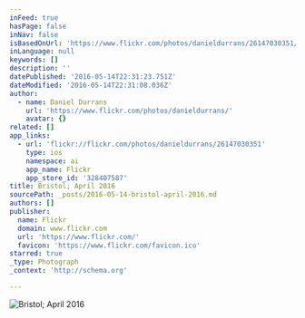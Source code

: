 ```yaml
---
inFeed: true
hasPage: false
inNav: false
isBasedOnUrl: 'https://www.flickr.com/photos/danieldurrans/26147030351/in/photostream/'
inLanguage: null
keywords: []
description: ''
datePublished: '2016-05-14T22:31:23.751Z'
dateModified: '2016-05-14T22:31:08.036Z'
author:
  - name: Daniel Durrans
    url: 'https://www.flickr.com/photos/danieldurrans/'
    avatar: {}
related: []
app_links:
  - url: 'flickr://flickr.com/photos/danieldurrans/26147030351'
    type: ios
    namespace: ai
    app_name: Flickr
    app_store_id: '328407587'
title: Bristol; April 2016
sourcePath: _posts/2016-05-14-bristol-april-2016.md
authors: []
publisher:
  name: Flickr
  domain: www.flickr.com
  url: 'https://www.flickr.com/'
  favicon: 'https://www.flickr.com/favicon.ico'
starred: true
_type: Photograph
_context: 'http://schema.org'

---
```

![Bristol; April 2016](https://farm2.staticflickr.com/1466/26147030351_56100a6257_b.jpg)